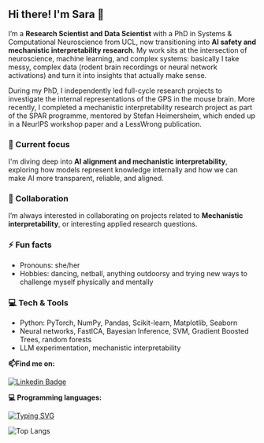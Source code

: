<!--
**SaraMolas/SaraMolas** is a ✨ _special_ ✨ repository because its `README.md` (this file) appears on your GitHub profile.
-->

## Hi there! I'm Sara 🙌

I’m a **Research Scientist and Data Scientist** with a PhD in Systems & Computational Neuroscience from UCL, now transitioning into **AI safety and mechanistic interpretability research**. My work sits at the intersection of neuroscience, machine learning, and complex systems: basically I take messy, complex data (rodent brain recordings or neural network activations) and turn it into insights that actually make sense.

During my PhD, I independently led full-cycle research projects to investigate the internal representations of the GPS in the mouse brain. More recently, I completed a mechanistic interpretability research project as part of the SPAR programme, mentored by Stefan Heimersheim, which ended up in a NeurIPS workshop paper and a LessWrong publication.

### 🌱 Current focus
I'm diving deep into **AI alignment and mechanistic interpretability**, exploring how models represent knowledge internally and how we can make AI more transparent, reliable, and aligned.

### 🤝 Collaboration
I’m always interested in collaborating on projects related to **Mechanistic interpretability**, or interesting applied research questions.  

### ⚡ Fun facts
- Pronouns: she/her  
- Hobbies: dancing, netball, anything outdoorsy and trying new ways to challenge myself physically and mentally  

### 💻 Tech & Tools
- Python: PyTorch, NumPy, Pandas, Scikit-learn, Matplotlib, Seaborn
- Neural networks, FastICA, Bayesian Inference, SVM, Gradient Boosted Trees, random forests
- LLM experimentation, mechanistic interpretability  

**📫Find me on:**

[![Linkedin Badge](https://img.shields.io/badge/-linkedin-blue?style=flat&logo=Linkedin&logoColor=white)](linkedin.com/in/saramolasmedina)

**💻 Programming languages:**

[![Typing SVG](https://readme-typing-svg.demolab.com/?lines=Python+SQL+Matlab&pause=500)](https://git.io/typing-svg)

![Top Langs](https://github-readme-stats.vercel.app/api/top-langs/?username=SaraMolas&theme=react&hide_progress=true)

